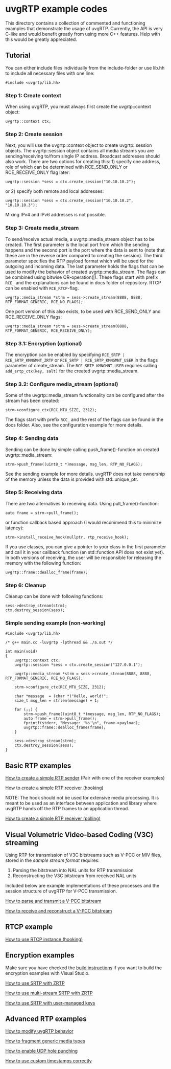 # uvgRTP example codes

This directory contains a collection of commented and functioning examples that demonstrate the usage of uvgRTP. Currently, the API is very C-like and would benefit greatly from using more C++ features. Help with this would be greatly appreciated.

## Tutorial

You can either include files individually from the include-folder or use lib.hh to include all necessary files with one line:

```
#include <uvgrtp/lib.hh>
```

### Step 1: Create context

When using uvgRTP, you must always first create the uvgrtp::context object:

```
uvgrtp::context ctx;
```
### Step 2: Create session

Next, you will use the uvgrtp::context object to create uvgrtp::session objects. The uvgrtp::session object contains all media streams you are sending/receiving to/from single IP address. Broadcast addresses should also work. There are two options for creating this: 1) specify one address, role of which can be determined with RCE_SEND_ONLY or RCE_RECEIVE_ONLY flag later:

```
uvgrtp::session *sess = ctx.create_session("10.10.10.2");
```
or 2) specify both remote and local addresses:

```
uvgrtp::session *sess = ctx.create_session("10.10.10.2", "10.10.10.3");
```
Mixing IPv4 and IPv6 addresses is not possible.

### Step 3: Create media_stream

To send/receive actual media, a uvgrtp::media_stream object has to be created. The first parameter is the local port from which the sending happens and the second port is the port where the data is sent to (note that these are in the reverse order compared to creating the session). The third parameter specifies the RTP payload format which will be used for the outgoing and incoming data. The last parameter holds the flags that can be used to modify the behavior of created uvgrtp::media_stream. The flags can be combined using bitwise OR-operation(|). These flags start with prefix `RCE_` and the explanations can be found in docs folder of repository. RTCP can be enabled with `RCE_RTCP`-flag.

```
uvgrtp::media_stream *strm = sess->create_stream(8888, 8888, RTP_FORMAT_GENERIC, RCE_NO_FLAGS);
```

One port version of this also exists, to be used with RCE_SEND_ONLY and RCE_RECEIVE_ONLY flags:
```
uvgrtp::media_stream *strm = sess->create_stream(8888, RTP_FORMAT_GENERIC, RCE_RECEIVE_ONLY);
```

### Step 3.1: Encryption (optional)

The encryption can be enabled by specifying `RCE_SRTP | RCE_SRTP_KMNGMNT_ZRTP` or `RCE_SRTP | RCE_SRTP_KMNGMNT_USER` in the flags parameter of create_stream. The `RCE_SRTP_KMNGMNT_USER` requires calling `add_srtp_ctx(key, salt)` for the created uvgrtp::media_stream. 

### Step 3.2: Configure media_stream (optional)

Some of the uvgrtp::media_stream functionality can be configured after the stream has been created:
```
strm->configure_ctx(RCC_MTU_SIZE, 2312);
```

The flags start with prefix `RCC_` and the rest of the flags can be found in the docs folder. Also, see the configuration example for more details.

### Step 4: Sending data

Sending can be done by simple calling push_frame()-function on created uvgrtp::media_stream:

```
strm->push_frame((uint8_t *)message, msg_len, RTP_NO_FLAGS);
```
See the sending example for more details. uvgRTP does not take ownership of the memory unless the data is provided with std::unique_ptr.

### Step 5: Receiving data

There are two alternatives to receiving data. Using pull_frame()-function:
```
auto frame = strm->pull_frame();
```

or function callback based approach (I would recommend this to minimize latency):

```
strm->install_receive_hook(nullptr, rtp_receive_hook);
```

If you use classes, you can give a pointer to your class in the first parameter and call it in your callback function (an std::function API does not exist yet). In both versions of receiving, the user will be responsible for releasing the memory with the following function:
```
uvgrtp::frame::dealloc_frame(frame);
```

### Step 6: Cleanup

Cleanup can be done with following functions:
```
sess->destroy_stream(strm);
ctx.destroy_session(sess);
```

### Simple sending example (non-working)

```
#include <uvgrtp/lib.hh>

/* g++ main.cc -luvgrtp -lpthread && ./a.out */

int main(void)
{
    uvgrtp::context ctx;
    uvgrtp::session *sess = ctx.create_session("127.0.0.1");

    uvgrtp::media_stream *strm = sess->create_stream(8888, 8888, RTP_FORMAT_GENERIC, RCE_NO_FLAGS);

    strm->configure_ctx(RCC_MTU_SIZE, 2312);

    char *message  = (char *)"Hello, world!";
    size_t msg_len = strlen(message) + 1;

    for (;;) {
        strm->push_frame((uint8_t *)message, msg_len, RTP_NO_FLAGS);
        auto frame = strm->pull_frame();
        fprintf(stderr, "Message: '%s'\n", frame->payload);
        uvgrtp::frame::dealloc_frame(frame);
    }

    sess->destroy_stream(strm);
    ctx.destroy_session(sess);
}
```

## Basic RTP examples

[How to create a simple RTP sender](sending.cc) (Pair with one of the receiver examples)

[How to create a simple RTP receiver (hooking)](receiving_hook.cc)

NOTE: The hook should not be used for extensive media processing. It is meant to be used as an interface between application and library where uvgRTP hands off the RTP frames to an application thread.

[How to create a simple RTP receiver (polling)](receiving_poll.cc)

## Visual Volumetric Video-based Coding (V3C) streaming

Using RTP for transmission of V3C bitstreams such as V-PCC or MIV files, stored in the *sample stream format* requires:
1. Parsing the bitstream into NAL units for RTP transmission
2. Reconstructing the V3C bitstream from received NAL units

Included below are example implementations of these processes and the session structure of uvgRTP for V-PCC transmission.

[How to parse and transmit a V-PCC bitstream](v3c_sender.cc)

[How to receive and reconstruct a V-PCC bitstream](v3c_receiver.cc)

## RTCP example

[How to use RTCP instance (hooking)](rtcp_hook.cc)

## Encryption examples

Make sure you have checked the [build instructions](../BUILDING.md#linking-uvgrtp-and-crypto-to-an-application) if you want to build the encryption examples with Visual Studio.

[How to use SRTP with ZRTP](srtp_zrtp.cc)

[How to use multi-stream SRTP with ZRTP](zrtp_multistream.cc)

[How to use SRTP with user-managed keys](srtp_user.cc)

## Advanced RTP examples

[How to modify uvgRTP behavior](configuration.cc)

[How to fragment generic media types](sending_generic.cc)

[How to enable UDP hole punching](binding.cc)

[How to use custom timestamps correctly](custom_timestamps.cc)